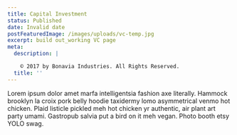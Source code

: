 ```yaml
---
title: Capital Investment
status: Published
date: Invalid date
postFeaturedImage: /images/uploads/vc-temp.jpg
excerpt: build out_working VC page
meta:
  description: |

    © 2017 by Bonavia Industries. All Rights Reserved.
  title: ''
---
```

Lorem ipsum dolor amet marfa intelligentsia fashion axe literally. Hammock brooklyn la croix pork belly hoodie taxidermy lomo asymmetrical venmo hot chicken. Plaid listicle pickled meh hot chicken yr authentic, air plant art party umami. Gastropub salvia put a bird on it meh vegan. Photo booth etsy YOLO swag.

